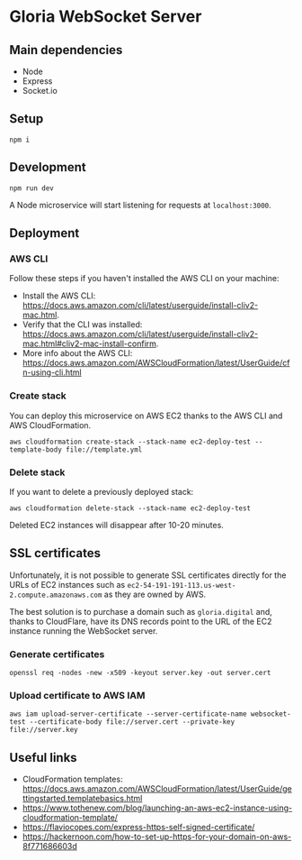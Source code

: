 # Gloria WebSocket Server

## Main dependencies

-   Node
-   Express
-   Socket.io

## Setup

    npm i

## Development

    npm run dev

A Node microservice will start listening for requests at `localhost:3000`.

## Deployment

### AWS CLI

Follow these steps if you haven't installed the AWS CLI on your machine:

-   Install the AWS CLI: https://docs.aws.amazon.com/cli/latest/userguide/install-cliv2-mac.html.
-   Verify that the CLI was installed: https://docs.aws.amazon.com/cli/latest/userguide/install-cliv2-mac.html#cliv2-mac-install-confirm.
-   More info about the AWS CLI: https://docs.aws.amazon.com/AWSCloudFormation/latest/UserGuide/cfn-using-cli.html

### Create stack

You can deploy this microservice on AWS EC2 thanks to the AWS CLI and AWS CloudFormation.

    aws cloudformation create-stack --stack-name ec2-deploy-test --template-body file://template.yml

### Delete stack

If you want to delete a previously deployed stack:

    aws cloudformation delete-stack --stack-name ec2-deploy-test

Deleted EC2 instances will disappear after 10-20 minutes.

## SSL certificates

Unfortunately, it is not possible to generate SSL certificates directly for the URLs of EC2 instances such as `ec2-54-191-191-113.us-west-2.compute.amazonaws.com` as they are owned by AWS.

The best solution is to purchase a domain such as `gloria.digital` and, thanks to CloudFlare, have its DNS records point to the URL of the EC2 instance running the WebSocket server.

### Generate certificates

    openssl req -nodes -new -x509 -keyout server.key -out server.cert

### Upload certificate to AWS IAM

    aws iam upload-server-certificate --server-certificate-name websocket-test --certificate-body file://server.cert --private-key file://server.key

## Useful links

-   CloudFormation templates: https://docs.aws.amazon.com/AWSCloudFormation/latest/UserGuide/gettingstarted.templatebasics.html
-   https://www.tothenew.com/blog/launching-an-aws-ec2-instance-using-cloudformation-template/
-   https://flaviocopes.com/express-https-self-signed-certificate/
-   https://hackernoon.com/how-to-set-up-https-for-your-domain-on-aws-8f771686603d
